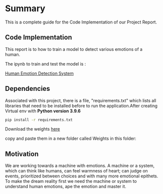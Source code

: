 # Summary

This is a complete guide for the Code Implementation of our Project Report.

## Code Implementation

This report is to how to train a model to detect various emotions of a human.

The ipynb to train and test the model is :

[Human Emotion Detection System](https://github.com/santhoshcharan-001/Human-Emotion-Detection/blob/main/Human-Emotion-Detection/Human%20Emotion%20Detection.ipynb)

## Dependencies

Associated with this project, there is a file, "requirements.txt" which lists all libraries that need to be installed before to run the application.After creating Virtual env with **Python version 3.9.6**
```bash
pip install -r requirements.txt
```
Download the weights [here](https://drive.google.com/drive/folders/1noSZftAKEvyf4q5Nj8TwSYRBrB-pXjsF?usp=sharing)

copy and paste them in a new folder called Weights in this folder:

## Motivation

We are working towards a machine with emotions. A machine or a
system, which can think like humans, can feel warmness of heart; can
judge on events, prioritized between choices and with many more
emotional epithets. To make the dream reality first we need the
machine or system to understand human emotions, ape the emotion
and master it.

